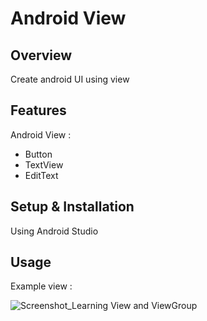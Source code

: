 # Android View

## Overview
Create android UI using view

## Features
Android View :
- Button
- TextView
- EditText

## Setup & Installation 
Using Android Studio

## Usage
Example view :

![Screenshot_Learning View and ViewGroup](https://user-images.githubusercontent.com/56164259/68088598-59b20f80-fe93-11e9-852d-100761101929.png)
